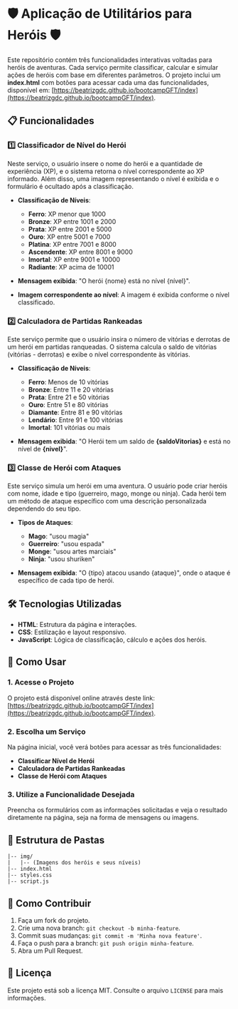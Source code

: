 # 🛡️ Aplicação de Utilitários para Heróis 🛡️

Este repositório contém três funcionalidades interativas voltadas para heróis de aventuras. Cada serviço permite classificar, calcular e simular ações de heróis com base em diferentes parâmetros. O projeto inclui um **index.html** com botões para acessar cada uma das funcionalidades, disponível em: [https://beatrizgdc.github.io/bootcampGFT/index](https://beatrizgdc.github.io/bootcampGFT/index).

## 📋 Funcionalidades

### 1️⃣ **Classificador de Nível do Herói**

Neste serviço, o usuário insere o nome do herói e a quantidade de experiência (XP), e o sistema retorna o nível correspondente ao XP informado. Além disso, uma imagem representando o nível é exibida e o formulário é ocultado após a classificação.

- **Classificação de Níveis**:
  - **Ferro**: XP menor que 1000
  - **Bronze**: XP entre 1001 e 2000
  - **Prata**: XP entre 2001 e 5000
  - **Ouro**: XP entre 5001 e 7000
  - **Platina**: XP entre 7001 e 8000
  - **Ascendente**: XP entre 8001 e 9000
  - **Imortal**: XP entre 9001 e 10000
  - **Radiante**: XP acima de 10001

- **Mensagem exibida**: "O herói {nome} está no nível {nível}".
- **Imagem correspondente ao nível**: A imagem é exibida conforme o nível classificado.

### 2️⃣ **Calculadora de Partidas Rankeadas**

Este serviço permite que o usuário insira o número de vitórias e derrotas de um herói em partidas ranqueadas. O sistema calcula o saldo de vitórias (vitórias - derrotas) e exibe o nível correspondente às vitórias.

- **Classificação de Níveis**:
  - **Ferro**: Menos de 10 vitórias
  - **Bronze**: Entre 11 e 20 vitórias
  - **Prata**: Entre 21 e 50 vitórias
  - **Ouro**: Entre 51 e 80 vitórias
  - **Diamante**: Entre 81 e 90 vitórias
  - **Lendário**: Entre 91 e 100 vitórias
  - **Imortal**: 101 vitórias ou mais

- **Mensagem exibida**: "O Herói tem um saldo de **{saldoVitorias}** e está no nível de **{nivel}**".

### 3️⃣ **Classe de Herói com Ataques**

Este serviço simula um herói em uma aventura. O usuário pode criar heróis com nome, idade e tipo (guerreiro, mago, monge ou ninja). Cada herói tem um método de ataque específico com uma descrição personalizada dependendo do seu tipo.

- **Tipos de Ataques**:
  - **Mago**: "usou magia"
  - **Guerreiro**: "usou espada"
  - **Monge**: "usou artes marciais"
  - **Ninja**: "usou shuriken"

- **Mensagem exibida**: "O {tipo} atacou usando {ataque}", onde o ataque é específico de cada tipo de herói.

## 🛠️ Tecnologias Utilizadas

- **HTML**: Estrutura da página e interações.
- **CSS**: Estilização e layout responsivo.
- **JavaScript**: Lógica de classificação, cálculo e ações dos heróis.
  
## 🚀 Como Usar

### 1. Acesse o Projeto

O projeto está disponível online através deste link: [https://beatrizgdc.github.io/bootcampGFT/index](https://beatrizgdc.github.io/bootcampGFT/index).

### 2. Escolha um Serviço

Na página inicial, você verá botões para acessar as três funcionalidades:

- **Classificar Nível de Herói**
- **Calculadora de Partidas Rankeadas**
- **Classe de Herói com Ataques**

### 3. Utilize a Funcionalidade Desejada

Preencha os formulários com as informações solicitadas e veja o resultado diretamente na página, seja na forma de mensagens ou imagens.

## 📂 Estrutura de Pastas

```plaintext
|-- img/
|   |-- (Imagens dos heróis e seus níveis)
|-- index.html
|-- styles.css
|-- script.js
```

## 🤝 Como Contribuir

1. Faça um fork do projeto.
2. Crie uma nova branch: `git checkout -b minha-feature`.
3. Commit suas mudanças: `git commit -m 'Minha nova feature'`.
4. Faça o push para a branch: `git push origin minha-feature`.
5. Abra um Pull Request.

## 📄 Licença

Este projeto está sob a licença MIT. Consulte o arquivo `LICENSE` para mais informações.